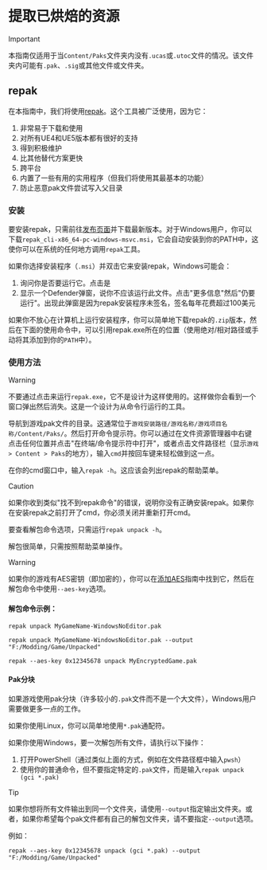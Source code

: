 # 提取已烘焙的资源
> [!IMPORTANT]
> 本指南仅适用于当`Content/Paks`文件夹内没有`.ucas`或`.utoc`文件的情况。该文件夹内可能有`.pak`、`.sig`或其他文件或文件夹。

## repak

在本指南中，我们将使用[repak](https://github.com/trumank/repak)。这个工具被广泛使用，因为它：
1. 非常易于下载和使用
2. 对所有UE4和UE5版本都有很好的支持
3. 得到积极维护
4. 比其他替代方案更快
5. 跨平台
6. 内置了一些有用的实用程序（但我们将使用其最基本的功能）
7. 防止恶意pak文件尝试写入父目录

### 安装

要安装repak，只需前往[发布页面](https://github.com/trumank/repak/releases)并下载最新版本。对于Windows用户，你可以下载`repak_cli-x86_64-pc-windows-msvc.msi`，它会自动安装到你的PATH中，这使你可以在系统的任何地方调用`repak`工具。

如果你选择安装程序（`.msi`）并双击它来安装repak，Windows可能会：
1. 询问你是否要运行它。点击是
2. 显示一个Defender弹窗，说你不应该运行此文件。点击"更多信息"然后"仍要运行"。出现此弹窗是因为repak安装程序未签名，签名每年花费超过100美元

如果你不放心在计算机上运行安装程序，你可以简单地下载repak的`.zip`版本，然后在下面的使用命令中，可以引用repak.exe所在的位置（使用绝对/相对路径或手动将其添加到你的`PATH`中）。

### 使用方法

> [!WARNING]
> 不要通过点击来运行`repak.exe`，它不是设计为这样使用的。这样做你会看到一个窗口弹出然后消失。这是一个设计为从命令行运行的工具。

导航到游戏pak文件的目录。这通常位于`游戏安装路径/游戏名称/游戏项目名称/Content/Paks/`。然后打开命令提示符。你可以通过在文件资源管理器中右键点击任何位置并点击"在终端/命令提示符中打开"，或者点击文件路径栏（显示`游戏 > Content > Paks`的地方），输入`cmd`并按回车键来轻松做到这一点。

在你的cmd窗口中，输入`repak -h`。这应该会列出repak的帮助菜单。

> [!CAUTION]
> 如果你收到类似"找不到repak命令"的错误，说明你没有正确安装repak。如果你在安装repak之前打开了cmd，你必须关闭并重新打开cmd。

要查看解包命令选项，只需运行`repak unpack -h`。

解包很简单，只需按照帮助菜单操作。

> [!WARNING]
> 如果你的游戏有AES密钥（即加密的），你可以在[添加AES](AesKey.md)指南中找到它，然后在解包命令中使用`--aes-key`选项。

#### 解包命令示例：

`repak unpack MyGameName-WindowsNoEditor.pak`

`repak unpack MyGameName-WindowsNoEditor.pak --output "F:/Modding/Game/Unpacked"`

`repak --aes-key 0x12345678 unpack MyEncryptedGame.pak`

#### Pak分块

如果游戏使用pak分块（许多较小的`.pak`文件而不是一个大文件），Windows用户需要做更多一点的工作。

如果你使用Linux，你可以简单地使用`*.pak`通配符。

如果你使用Windows，要一次解包所有文件，请执行以下操作：
1. 打开PowerShell（通过类似上面的方式，例如在文件路径框中输入`pwsh`）
2. 使用你的普通命令，但不要指定特定的`.pak`文件，而是输入`repak unpack (gci *.pak)`

> [!TIP]
> 如果你想将所有文件输出到同一个文件夹，请使用`--output`指定输出文件夹。或者，如果你希望每个pak文件都有自己的解包文件夹，请不要指定`--output`选项。

例如：

`repak --aes-key 0x12345678 unpack (gci *.pak) --output "F:/Modding/Game/Unpacked"`